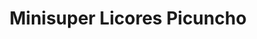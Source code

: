 ---
title: "Minisuper Licores Picuncho"
url: /santa-barbara/minisuper-licores-picuncho/
shop: Spirituosen
---